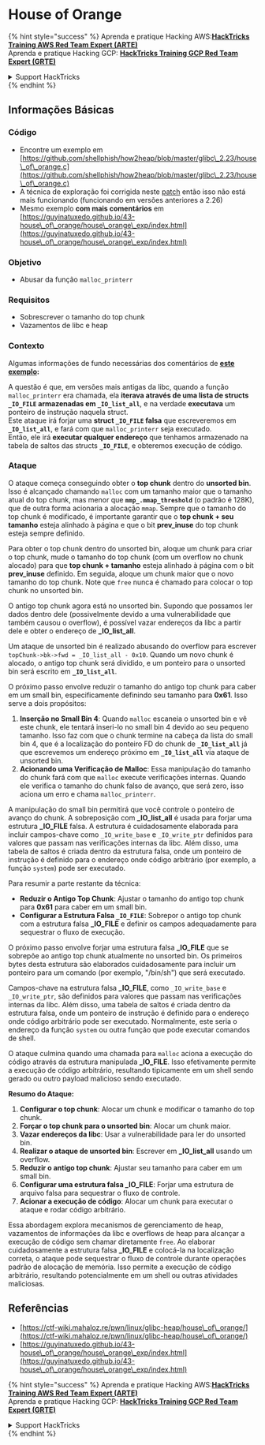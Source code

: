 # House of Orange

{% hint style="success" %}
Aprenda e pratique Hacking AWS:<img src="/.gitbook/assets/arte.png" alt="" data-size="line">[**HackTricks Training AWS Red Team Expert (ARTE)**](https://training.hacktricks.xyz/courses/arte)<img src="/.gitbook/assets/arte.png" alt="" data-size="line">\
Aprenda e pratique Hacking GCP: <img src="/.gitbook/assets/grte.png" alt="" data-size="line">[**HackTricks Training GCP Red Team Expert (GRTE)**<img src="/.gitbook/assets/grte.png" alt="" data-size="line">](https://training.hacktricks.xyz/courses/grte)

<details>

<summary>Support HackTricks</summary>

* Confira os [**planos de assinatura**](https://github.com/sponsors/carlospolop)!
* **Junte-se ao** 💬 [**grupo do Discord**](https://discord.gg/hRep4RUj7f) ou ao [**grupo do telegram**](https://t.me/peass) ou **siga**-nos no **Twitter** 🐦 [**@hacktricks\_live**](https://twitter.com/hacktricks\_live)**.**
* **Compartilhe truques de hacking enviando PRs para o** [**HackTricks**](https://github.com/carlospolop/hacktricks) e [**HackTricks Cloud**](https://github.com/carlospolop/hacktricks-cloud) repositórios do github.

</details>
{% endhint %}

## Informações Básicas

### Código

* Encontre um exemplo em [https://github.com/shellphish/how2heap/blob/master/glibc\_2.23/house\_of\_orange.c](https://github.com/shellphish/how2heap/blob/master/glibc\_2.23/house\_of\_orange.c)
* A técnica de exploração foi corrigida neste [patch](https://sourceware.org/git/?p=glibc.git;a=blobdiff;f=stdlib/abort.c;h=117a507ff88d862445551f2c07abb6e45a716b75;hp=19882f3e3dc1ab830431506329c94dcf1d7cc252;hb=91e7cf982d0104f0e71770f5ae8e3faf352dea9f;hpb=0c25125780083cbba22ed627756548efe282d1a0) então isso não está mais funcionando (funcionando em versões anteriores a 2.26)
* Mesmo exemplo **com mais comentários** em [https://guyinatuxedo.github.io/43-house\_of\_orange/house\_orange\_exp/index.html](https://guyinatuxedo.github.io/43-house\_of\_orange/house\_orange\_exp/index.html)

### Objetivo

* Abusar da função `malloc_printerr`

### Requisitos

* Sobrescrever o tamanho do top chunk
* Vazamentos de libc e heap

### Contexto

Algumas informações de fundo necessárias dos comentários de [**este exemplo**](https://guyinatuxedo.github.io/43-house\_of\_orange/house\_orange\_exp/index.html)**:**

A questão é que, em versões mais antigas da libc, quando a função `malloc_printerr` era chamada, ela **iterava através de uma lista de structs `_IO_FILE` armazenadas em `_IO_list_all`**, e na verdade **executava** um ponteiro de instrução naquela struct.\
Este ataque irá forjar uma **struct `_IO_FILE` falsa** que escreveremos em **`_IO_list_all`**, e fará com que `malloc_printerr` seja executado.\
Então, ele irá **executar qualquer endereço** que tenhamos armazenado na tabela de saltos das structs **`_IO_FILE`**, e obteremos execução de código.

### Ataque

O ataque começa conseguindo obter o **top chunk** dentro do **unsorted bin**. Isso é alcançado chamando `malloc` com um tamanho maior que o tamanho atual do top chunk, mas menor que **`mmp_.mmap_threshold`** (o padrão é 128K), que de outra forma acionaria a alocação `mmap`. Sempre que o tamanho do top chunk é modificado, é importante garantir que o **top chunk + seu tamanho** esteja alinhado à página e que o bit **prev\_inuse** do top chunk esteja sempre definido.

Para obter o top chunk dentro do unsorted bin, aloque um chunk para criar o top chunk, mude o tamanho do top chunk (com um overflow no chunk alocado) para que **top chunk + tamanho** esteja alinhado à página com o bit **prev\_inuse** definido. Em seguida, aloque um chunk maior que o novo tamanho do top chunk. Note que `free` nunca é chamado para colocar o top chunk no unsorted bin.

O antigo top chunk agora está no unsorted bin. Supondo que possamos ler dados dentro dele (possivelmente devido a uma vulnerabilidade que também causou o overflow), é possível vazar endereços da libc a partir dele e obter o endereço de **\_IO\_list\_all**.

Um ataque de unsorted bin é realizado abusando do overflow para escrever `topChunk->bk->fwd = _IO_list_all - 0x10`. Quando um novo chunk é alocado, o antigo top chunk será dividido, e um ponteiro para o unsorted bin será escrito em **`_IO_list_all`**.

O próximo passo envolve reduzir o tamanho do antigo top chunk para caber em um small bin, especificamente definindo seu tamanho para **0x61**. Isso serve a dois propósitos:

1. **Inserção no Small Bin 4**: Quando `malloc` escaneia o unsorted bin e vê este chunk, ele tentará inseri-lo no small bin 4 devido ao seu pequeno tamanho. Isso faz com que o chunk termine na cabeça da lista do small bin 4, que é a localização do ponteiro FD do chunk de **`_IO_list_all`** já que escrevemos um endereço próximo em **`_IO_list_all`** via ataque de unsorted bin.
2. **Acionando uma Verificação de Malloc**: Essa manipulação do tamanho do chunk fará com que `malloc` execute verificações internas. Quando ele verifica o tamanho do chunk falso de avanço, que será zero, isso aciona um erro e chama `malloc_printerr`.

A manipulação do small bin permitirá que você controle o ponteiro de avanço do chunk. A sobreposição com **\_IO\_list\_all** é usada para forjar uma estrutura **\_IO\_FILE** falsa. A estrutura é cuidadosamente elaborada para incluir campos-chave como `_IO_write_base` e `_IO_write_ptr` definidos para valores que passam nas verificações internas da libc. Além disso, uma tabela de saltos é criada dentro da estrutura falsa, onde um ponteiro de instrução é definido para o endereço onde código arbitrário (por exemplo, a função `system`) pode ser executado.

Para resumir a parte restante da técnica:

* **Reduzir o Antigo Top Chunk**: Ajustar o tamanho do antigo top chunk para **0x61** para caber em um small bin.
* **Configurar a Estrutura Falsa `_IO_FILE`**: Sobrepor o antigo top chunk com a estrutura falsa **\_IO\_FILE** e definir os campos adequadamente para sequestrar o fluxo de execução.

O próximo passo envolve forjar uma estrutura falsa **\_IO\_FILE** que se sobrepõe ao antigo top chunk atualmente no unsorted bin. Os primeiros bytes desta estrutura são elaborados cuidadosamente para incluir um ponteiro para um comando (por exemplo, "/bin/sh") que será executado.

Campos-chave na estrutura falsa **\_IO\_FILE**, como `_IO_write_base` e `_IO_write_ptr`, são definidos para valores que passam nas verificações internas da libc. Além disso, uma tabela de saltos é criada dentro da estrutura falsa, onde um ponteiro de instrução é definido para o endereço onde código arbitrário pode ser executado. Normalmente, este seria o endereço da função `system` ou outra função que pode executar comandos de shell.

O ataque culmina quando uma chamada para `malloc` aciona a execução do código através da estrutura manipulada **\_IO\_FILE**. Isso efetivamente permite a execução de código arbitrário, resultando tipicamente em um shell sendo gerado ou outro payload malicioso sendo executado.

**Resumo do Ataque:**

1. **Configurar o top chunk**: Alocar um chunk e modificar o tamanho do top chunk.
2. **Forçar o top chunk para o unsorted bin**: Alocar um chunk maior.
3. **Vazar endereços da libc**: Usar a vulnerabilidade para ler do unsorted bin.
4. **Realizar o ataque de unsorted bin**: Escrever em **\_IO\_list\_all** usando um overflow.
5. **Reduzir o antigo top chunk**: Ajustar seu tamanho para caber em um small bin.
6. **Configurar uma estrutura falsa \_IO\_FILE**: Forjar uma estrutura de arquivo falsa para sequestrar o fluxo de controle.
7. **Acionar a execução de código**: Alocar um chunk para executar o ataque e rodar código arbitrário.

Essa abordagem explora mecanismos de gerenciamento de heap, vazamentos de informações da libc e overflows de heap para alcançar a execução de código sem chamar diretamente `free`. Ao elaborar cuidadosamente a estrutura falsa **\_IO\_FILE** e colocá-la na localização correta, o ataque pode sequestrar o fluxo de controle durante operações padrão de alocação de memória. Isso permite a execução de código arbitrário, resultando potencialmente em um shell ou outras atividades maliciosas.

## Referências

* [https://ctf-wiki.mahaloz.re/pwn/linux/glibc-heap/house\_of\_orange/](https://ctf-wiki.mahaloz.re/pwn/linux/glibc-heap/house\_of\_orange/)
* [https://guyinatuxedo.github.io/43-house\_of\_orange/house\_orange\_exp/index.html](https://guyinatuxedo.github.io/43-house\_of\_orange/house\_orange\_exp/index.html)

{% hint style="success" %}
Aprenda e pratique Hacking AWS:<img src="/.gitbook/assets/arte.png" alt="" data-size="line">[**HackTricks Training AWS Red Team Expert (ARTE)**](https://training.hacktricks.xyz/courses/arte)<img src="/.gitbook/assets/arte.png" alt="" data-size="line">\
Aprenda e pratique Hacking GCP: <img src="/.gitbook/assets/grte.png" alt="" data-size="line">[**HackTricks Training GCP Red Team Expert (GRTE)**<img src="/.gitbook/assets/grte.png" alt="" data-size="line">](https://training.hacktricks.xyz/courses/grte)

<details>

<summary>Support HackTricks</summary>

* Confira os [**planos de assinatura**](https://github.com/sponsors/carlospolop)!
* **Junte-se ao** 💬 [**grupo do Discord**](https://discord.gg/hRep4RUj7f) ou ao [**grupo do telegram**](https://t.me/peass) ou **siga**-nos no **Twitter** 🐦 [**@hacktricks\_live**](https://twitter.com/hacktricks\_live)**.**
* **Compartilhe truques de hacking enviando PRs para o** [**HackTricks**](https://github.com/carlospolop/hacktricks) e [**HackTricks Cloud**](https://github.com/carlospolop/hacktricks-cloud) repositórios do github.

</details>
{% endhint %}
